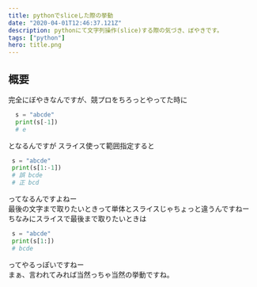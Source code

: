 ```yaml
---
title: pythonでsliceした際の挙動
date: "2020-04-01T12:46:37.121Z"
description: pythonにて文字列操作(slice)する際の気づき、ぼやきです。
tags: ["python"]
hero: title.png
---
```


## 概要

完全にぼやきなんですが、競プロをちろっとやってた時に

```py
  s = "abcde"
  print(s[-1])
  # e
```

となるんですが
スライス使って範囲指定すると

```py
 s = "abcde"
 print(s[1:-1])
 # 誤 bcde
 # 正 bcd
```

ってなるんですよねー<br>
最後の文字まで取りたいときって単体とスライスじゃちょっと違うんですねー
ちなみにスライスで最後まで取りたいときは

```py
 s = "abcde"
 print(s[1:])
 # bcde
```

ってやるっぽいですねー<br>
まぁ、言われてみれば当然っちゃ当然の挙動ですね。


